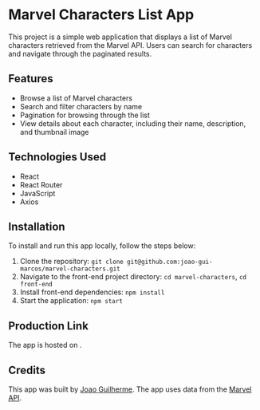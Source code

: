 # Marvel Characters List App

This project is a simple web application that displays a list of Marvel characters retrieved from the Marvel API. Users can search for characters and navigate through the paginated results.

## Features

- Browse a list of Marvel characters
- Search and filter characters by name
- Pagination for browsing through the list
- View details about each character, including their name, description, and thumbnail image

## Technologies Used

  * React
  * React Router
  * JavaScript
  * Axios

## Installation

To install and run this app locally, follow the steps below:

1. Clone the repository: `git clone git@github.com:joao-gui-marcos/marvel-characters.git`
2. Navigate to the front-end project directory: `cd marvel-characters`, `cd front-end`
3. Install front-end dependencies: `npm install`
4. Start the application: `npm start`

## Production Link

The app is hosted on []().

## Credits

This app was built by [Joao Guilherme](https://github.com/joao-gui-marcos). The app uses data from the [Marvel API](https://developer.marvel.com/).
